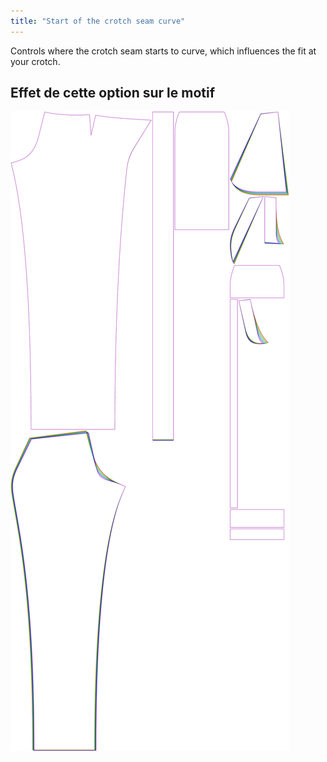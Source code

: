 ```yaml
---
title: "Start of the crotch seam curve"
---
```


Controls where the crotch seam starts to curve, which influences the fit at your crotch.

## Effet de cette option sur le motif

![This image shows the effect of this option by superimposing several variants that have a different value for this option](charlie_crotchseamcurvestart_sample.svg "Effect of this option on the pattern")
